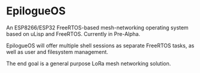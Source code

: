 # EpilogueOS
An ESP8266/ESP32 FreeRTOS-based mesh-networking operating system based on uLisp and FreeRTOS.
Currently in Pre-Alpha.

EpilogueOS will offer multiple shell sessions as separate FreeRTOS tasks, as well as user and filesystem management.

The end goal is a general purpose LoRa mesh networking solution.
